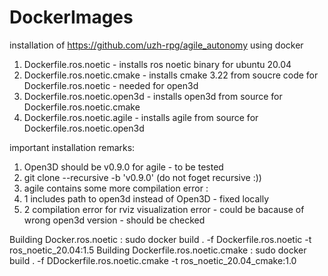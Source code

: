 # DockerImages


installation of https://github.com/uzh-rpg/agile_autonomy using docker 



1. Dockerfile.ros.noetic - installs ros noetic binary for ubuntu 20.04
2. Dockerfile.ros.noetic.cmake - installs cmake 3.22 from soucre code for Dockerfile.ros.noetic - needed for open3d 
3. Dockerfile.ros.noetic.open3d - installs open3d from source for Dockerfile.ros.noetic.cmake
4. Dockerfile.ros.noetic.agile - installs agile from source for Dockerfile.ros.noetic.open3d 





important installation remarks:


1. Open3D should be v0.9.0 for agile - to be tested
2. git clone --recursive -b 'v0.9.0' (do not foget recursive :))
3. agile contains some more compilation error :
3. 1 includes path to open3d instead of Open3D - fixed locally
3. 2 compilation error for rviz visualization error - could be bacause of wrong open3d version - should be checked


Building Docker.ros.noetic :
sudo docker build . -f Dockerfile.ros.noetic -t ros_noetic_20.04:1.5
Building Dockerfile.ros.noetic.cmake :
sudo docker build . -f DDockerfile.ros.noetic.cmake -t ros_noetic_20.04_cmake:1.0


